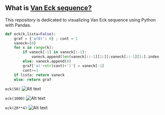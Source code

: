 ## What is [Van Eck sequence?](https://oeis.org/A181391)

This repository is dedicated to visualizing Van Eck sequence using Python with Pandas.  

```py
def eck(k,lista=False):
    graf = {'a(0)': 0} ; cont = 1
    vaneck=[0]
    for x in range(k):
        if vaneck[-1] in vaneck[:-1]:
            vaneck.append(len(vaneck[::-1][1:][:vaneck[::-1][1:].index(vaneck[-1])+1])) 
        else: vaneck.append(0)
        graf['a('+str(cont)+')'] = vaneck[-1]
        cont+=1
    if lista: return vaneck
    else: return graf
```

`eck(50)`
![Alt text](image.png)

`eck(1000)`
![Alt text](image-1.png)

`eck(20**4)`
![Alt text](image-2.png)